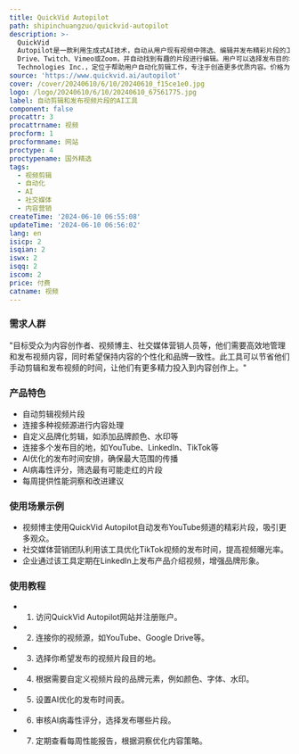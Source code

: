 ```yaml
---
title: QuickVid Autopilot
path: shipinchuangzuo/quickvid-autopilot
description: >-
  QuickVid
  Autopilot是一款利用生成式AI技术，自动从用户现有视频中筛选、编辑并发布精彩片段的工具。它能够连接多个视频源，如YouTube、Google
  Drive、Twitch、Vimeo或Zoom，并自动找到有趣的片段进行编辑。用户可以选择发布目的地，AI会计算出最佳发布时间和频率。此外，它还提供每周性能洞察，帮助用户了解哪些内容有效，哪些需要改进。产品背景为True3D
  Technologies Inc.，定位于帮助用户自动化剪辑工作，专注于创造更多优质内容。价格为每月200美元起。
source: 'https://www.quickvid.ai/autopilot'
cover: /cover/20240610/6/10/20240610_f15ce1e0.jpg
logo: /logo/20240610/6/10/20240610_67561775.jpg
label: 自动剪辑和发布视频片段的AI工具
component: false
procattr: 3
procattrname: 视频
procform: 1
procformname: 网站
proctype: 4
proctypename: 国外精选
tags:
  - 视频剪辑
  - 自动化
  - AI
  - 社交媒体
  - 内容营销
createTime: '2024-06-10 06:55:08'
updateTime: '2024-06-10 06:56:02'
lang: en
isicp: 2
isqian: 2
iswx: 2
isqq: 2
iscom: 2
price: 付费
catname: 视频
---
```




### 需求人群
"目标受众为内容创作者、视频博主、社交媒体营销人员等，他们需要高效地管理和发布视频内容，同时希望保持内容的个性化和品牌一致性。此工具可以节省他们手动剪辑和发布视频的时间，让他们有更多精力投入到内容创作上。"

### 产品特色
* 自动剪辑视频片段
* 连接多种视频源进行内容处理
* 自定义品牌化剪辑，如添加品牌颜色、水印等
* 连接多个发布目的地，如YouTube、LinkedIn、TikTok等
* AI优化的发布时间安排，确保最大范围的传播
* AI病毒性评分，筛选最有可能走红的片段
* 每周提供性能洞察和改进建议

### 使用场景示例
* 视频博主使用QuickVid Autopilot自动发布YouTube频道的精彩片段，吸引更多观众。
* 社交媒体营销团队利用该工具优化TikTok视频的发布时间，提高视频曝光率。
* 企业通过该工具定期在LinkedIn上发布产品介绍视频，增强品牌形象。

### 使用教程
* 1. 访问QuickVid Autopilot网站并注册账户。
* 2. 连接你的视频源，如YouTube、Google Drive等。
* 3. 选择你希望发布的视频片段目的地。
* 4. 根据需要自定义视频片段的品牌元素，例如颜色、字体、水印。
* 5. 设置AI优化的发布时间表。
* 6. 审核AI病毒性评分，选择发布哪些片段。
* 7. 定期查看每周性能报告，根据洞察优化内容策略。

  
